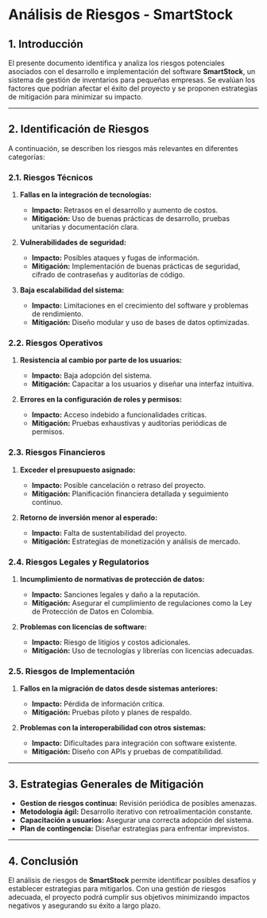 # **Análisis de Riesgos - SmartStock**

## **1. Introducción**
El presente documento identifica y analiza los riesgos potenciales asociados con el desarrollo e implementación del software **SmartStock**, un sistema de gestión de inventarios para pequeñas empresas. Se evalúan los factores que podrían afectar el éxito del proyecto y se proponen estrategias de mitigación para minimizar su impacto.

---

## **2. Identificación de Riesgos**
A continuación, se describen los riesgos más relevantes en diferentes categorías:

### **2.1. Riesgos Técnicos**
1. **Fallas en la integración de tecnologías:**
   - **Impacto:** Retrasos en el desarrollo y aumento de costos.
   - **Mitigación:** Uso de buenas prácticas de desarrollo, pruebas unitarias y documentación clara.

2. **Vulnerabilidades de seguridad:**
   - **Impacto:** Posibles ataques y fugas de información.
   - **Mitigación:** Implementación de buenas prácticas de seguridad, cifrado de contraseñas y auditorías de código.

3. **Baja escalabilidad del sistema:**
   - **Impacto:** Limitaciones en el crecimiento del software y problemas de rendimiento.
   - **Mitigación:** Diseño modular y uso de bases de datos optimizadas.

### **2.2. Riesgos Operativos**
1. **Resistencia al cambio por parte de los usuarios:**
   - **Impacto:** Baja adopción del sistema.
   - **Mitigación:** Capacitar a los usuarios y diseñar una interfaz intuitiva.

2. **Errores en la configuración de roles y permisos:**
   - **Impacto:** Acceso indebido a funcionalidades críticas.
   - **Mitigación:** Pruebas exhaustivas y auditorías periódicas de permisos.

### **2.3. Riesgos Financieros**
1. **Exceder el presupuesto asignado:**
   - **Impacto:** Posible cancelación o retraso del proyecto.
   - **Mitigación:** Planificación financiera detallada y seguimiento continuo.

2. **Retorno de inversión menor al esperado:**
   - **Impacto:** Falta de sustentabilidad del proyecto.
   - **Mitigación:** Estrategias de monetización y análisis de mercado.

### **2.4. Riesgos Legales y Regulatorios**
1. **Incumplimiento de normativas de protección de datos:**
   - **Impacto:** Sanciones legales y daño a la reputación.
   - **Mitigación:** Asegurar el cumplimiento de regulaciones como la Ley de Protección de Datos en Colombia.

2. **Problemas con licencias de software:**
   - **Impacto:** Riesgo de litigios y costos adicionales.
   - **Mitigación:** Uso de tecnologías y librerías con licencias adecuadas.

### **2.5. Riesgos de Implementación**
1. **Fallos en la migración de datos desde sistemas anteriores:**
   - **Impacto:** Pérdida de información crítica.
   - **Mitigación:** Pruebas piloto y planes de respaldo.

2. **Problemas con la interoperabilidad con otros sistemas:**
   - **Impacto:** Dificultades para integración con software existente.
   - **Mitigación:** Diseño con APIs y pruebas de compatibilidad.

---

## **3. Estrategias Generales de Mitigación**
- **Gestíon de riesgos continua:** Revisión periódica de posibles amenazas.
- **Metodología ágil:** Desarrollo iterativo con retroalimentación constante.
- **Capacitación a usuarios:** Asegurar una correcta adopción del sistema.
- **Plan de contingencia:** Diseñar estrategias para enfrentar imprevistos.

---

## **4. Conclusión**
El análisis de riesgos de **SmartStock** permite identificar posibles desafíos y establecer estrategias para mitigarlos. Con una gestión de riesgos adecuada, el proyecto podrá cumplir sus objetivos minimizando impactos negativos y asegurando su éxito a largo plazo.

